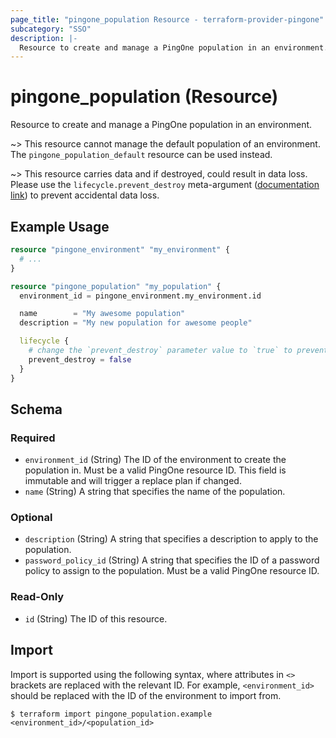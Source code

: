 ```yaml
---
page_title: "pingone_population Resource - terraform-provider-pingone"
subcategory: "SSO"
description: |-
  Resource to create and manage a PingOne population in an environment.
---
```


# pingone_population (Resource)

Resource to create and manage a PingOne population in an environment.

~> This resource cannot manage the default population of an environment.  The `pingone_population_default` resource can be used instead.

~> This resource carries data and if destroyed, could result in data loss.  Please use the `lifecycle.prevent_destroy` meta-argument ([documentation link](https://developer.hashicorp.com/terraform/language/meta-arguments/lifecycle#prevent_destroy)) to prevent accidental data loss.

## Example Usage

```terraform
resource "pingone_environment" "my_environment" {
  # ...
}

resource "pingone_population" "my_population" {
  environment_id = pingone_environment.my_environment.id

  name        = "My awesome population"
  description = "My new population for awesome people"

  lifecycle {
    # change the `prevent_destroy` parameter value to `true` to prevent this data carrying resource from being destroyed
    prevent_destroy = false
  }
}
```

<!-- schema generated by tfplugindocs -->
## Schema

### Required

- `environment_id` (String) The ID of the environment to create the population in.  Must be a valid PingOne resource ID.  This field is immutable and will trigger a replace plan if changed.
- `name` (String) A string that specifies the name of the population.

### Optional

- `description` (String) A string that specifies a description to apply to the population.
- `password_policy_id` (String) A string that specifies the ID of a password policy to assign to the population.  Must be a valid PingOne resource ID.

### Read-Only

- `id` (String) The ID of this resource.

## Import

Import is supported using the following syntax, where attributes in `<>` brackets are replaced with the relevant ID.  For example, `<environment_id>` should be replaced with the ID of the environment to import from.

```shell
$ terraform import pingone_population.example <environment_id>/<population_id>
```
